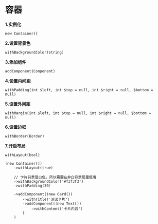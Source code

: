 容器
===============

**1.实例化**

`new Container()`

**2.设置背景色**

`withBackgroundColor(string)`

**3.添加组件**

`addComponent(Component)`

**4.设置内间距**

`withPadding(int $left, int $top = null, int $right = null, $bottom = null)`

**5.设置外间距**

`withMargin(int $left, int $top = null, int $right = null, $bottom = null)`

**6.设置边框**

`withBorder(Border)`

**7.开启布局**

`withLayout(bool)`

```
(new Container())
    ->withLayout(true)

    // 卡片背景是白色，所以需要在非白背景层里使用
    ->withBackgroundColor('#f3f3f3')
    ->withPadding(30)

    ->addComponent((new Card())
        ->withTitle('测试卡片')
        ->addComponent((new Text())
            ->withContent('卡片内容')
        )
    )
```
